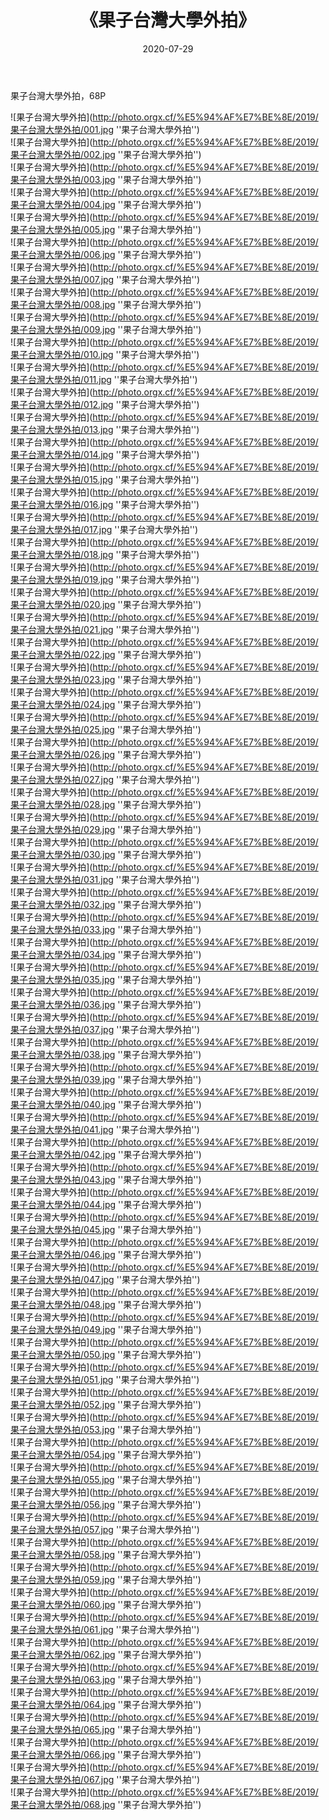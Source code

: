 ﻿---
layout: post
title:  《果子台灣大學外拍》
date:   2020-07-29
img: http://photo.orgx.cf/%E5%94%AF%E7%BE%8E/2019/果子台灣大學外拍/000.jpg
categories: [美女, 清纯, 唯美]
---

果子台灣大學外拍，68P

![果子台灣大學外拍](http://photo.orgx.cf/%E5%94%AF%E7%BE%8E/2019/果子台灣大學外拍/001.jpg ''果子台灣大學外拍'') <br>
![果子台灣大學外拍](http://photo.orgx.cf/%E5%94%AF%E7%BE%8E/2019/果子台灣大學外拍/002.jpg ''果子台灣大學外拍'') <br>
![果子台灣大學外拍](http://photo.orgx.cf/%E5%94%AF%E7%BE%8E/2019/果子台灣大學外拍/003.jpg ''果子台灣大學外拍'') <br>
![果子台灣大學外拍](http://photo.orgx.cf/%E5%94%AF%E7%BE%8E/2019/果子台灣大學外拍/004.jpg ''果子台灣大學外拍'') <br>
![果子台灣大學外拍](http://photo.orgx.cf/%E5%94%AF%E7%BE%8E/2019/果子台灣大學外拍/005.jpg ''果子台灣大學外拍'') <br>
![果子台灣大學外拍](http://photo.orgx.cf/%E5%94%AF%E7%BE%8E/2019/果子台灣大學外拍/006.jpg ''果子台灣大學外拍'') <br>
![果子台灣大學外拍](http://photo.orgx.cf/%E5%94%AF%E7%BE%8E/2019/果子台灣大學外拍/007.jpg ''果子台灣大學外拍'') <br>
![果子台灣大學外拍](http://photo.orgx.cf/%E5%94%AF%E7%BE%8E/2019/果子台灣大學外拍/008.jpg ''果子台灣大學外拍'') <br>
![果子台灣大學外拍](http://photo.orgx.cf/%E5%94%AF%E7%BE%8E/2019/果子台灣大學外拍/009.jpg ''果子台灣大學外拍'') <br>
![果子台灣大學外拍](http://photo.orgx.cf/%E5%94%AF%E7%BE%8E/2019/果子台灣大學外拍/010.jpg ''果子台灣大學外拍'') <br>
![果子台灣大學外拍](http://photo.orgx.cf/%E5%94%AF%E7%BE%8E/2019/果子台灣大學外拍/011.jpg ''果子台灣大學外拍'') <br>
![果子台灣大學外拍](http://photo.orgx.cf/%E5%94%AF%E7%BE%8E/2019/果子台灣大學外拍/012.jpg ''果子台灣大學外拍'') <br>
![果子台灣大學外拍](http://photo.orgx.cf/%E5%94%AF%E7%BE%8E/2019/果子台灣大學外拍/013.jpg ''果子台灣大學外拍'') <br>
![果子台灣大學外拍](http://photo.orgx.cf/%E5%94%AF%E7%BE%8E/2019/果子台灣大學外拍/014.jpg ''果子台灣大學外拍'') <br>
![果子台灣大學外拍](http://photo.orgx.cf/%E5%94%AF%E7%BE%8E/2019/果子台灣大學外拍/015.jpg ''果子台灣大學外拍'') <br>
![果子台灣大學外拍](http://photo.orgx.cf/%E5%94%AF%E7%BE%8E/2019/果子台灣大學外拍/016.jpg ''果子台灣大學外拍'') <br>
![果子台灣大學外拍](http://photo.orgx.cf/%E5%94%AF%E7%BE%8E/2019/果子台灣大學外拍/017.jpg ''果子台灣大學外拍'') <br>
![果子台灣大學外拍](http://photo.orgx.cf/%E5%94%AF%E7%BE%8E/2019/果子台灣大學外拍/018.jpg ''果子台灣大學外拍'') <br>
![果子台灣大學外拍](http://photo.orgx.cf/%E5%94%AF%E7%BE%8E/2019/果子台灣大學外拍/019.jpg ''果子台灣大學外拍'') <br>
![果子台灣大學外拍](http://photo.orgx.cf/%E5%94%AF%E7%BE%8E/2019/果子台灣大學外拍/020.jpg ''果子台灣大學外拍'') <br>
![果子台灣大學外拍](http://photo.orgx.cf/%E5%94%AF%E7%BE%8E/2019/果子台灣大學外拍/021.jpg ''果子台灣大學外拍'') <br>
![果子台灣大學外拍](http://photo.orgx.cf/%E5%94%AF%E7%BE%8E/2019/果子台灣大學外拍/022.jpg ''果子台灣大學外拍'') <br>
![果子台灣大學外拍](http://photo.orgx.cf/%E5%94%AF%E7%BE%8E/2019/果子台灣大學外拍/023.jpg ''果子台灣大學外拍'') <br>
![果子台灣大學外拍](http://photo.orgx.cf/%E5%94%AF%E7%BE%8E/2019/果子台灣大學外拍/024.jpg ''果子台灣大學外拍'') <br>
![果子台灣大學外拍](http://photo.orgx.cf/%E5%94%AF%E7%BE%8E/2019/果子台灣大學外拍/025.jpg ''果子台灣大學外拍'') <br>
![果子台灣大學外拍](http://photo.orgx.cf/%E5%94%AF%E7%BE%8E/2019/果子台灣大學外拍/026.jpg ''果子台灣大學外拍'') <br>
![果子台灣大學外拍](http://photo.orgx.cf/%E5%94%AF%E7%BE%8E/2019/果子台灣大學外拍/027.jpg ''果子台灣大學外拍'') <br>
![果子台灣大學外拍](http://photo.orgx.cf/%E5%94%AF%E7%BE%8E/2019/果子台灣大學外拍/028.jpg ''果子台灣大學外拍'') <br>
![果子台灣大學外拍](http://photo.orgx.cf/%E5%94%AF%E7%BE%8E/2019/果子台灣大學外拍/029.jpg ''果子台灣大學外拍'') <br>
![果子台灣大學外拍](http://photo.orgx.cf/%E5%94%AF%E7%BE%8E/2019/果子台灣大學外拍/030.jpg ''果子台灣大學外拍'') <br>
![果子台灣大學外拍](http://photo.orgx.cf/%E5%94%AF%E7%BE%8E/2019/果子台灣大學外拍/031.jpg ''果子台灣大學外拍'') <br>
![果子台灣大學外拍](http://photo.orgx.cf/%E5%94%AF%E7%BE%8E/2019/果子台灣大學外拍/032.jpg ''果子台灣大學外拍'') <br>
![果子台灣大學外拍](http://photo.orgx.cf/%E5%94%AF%E7%BE%8E/2019/果子台灣大學外拍/033.jpg ''果子台灣大學外拍'') <br>
![果子台灣大學外拍](http://photo.orgx.cf/%E5%94%AF%E7%BE%8E/2019/果子台灣大學外拍/034.jpg ''果子台灣大學外拍'') <br>
![果子台灣大學外拍](http://photo.orgx.cf/%E5%94%AF%E7%BE%8E/2019/果子台灣大學外拍/035.jpg ''果子台灣大學外拍'') <br>
![果子台灣大學外拍](http://photo.orgx.cf/%E5%94%AF%E7%BE%8E/2019/果子台灣大學外拍/036.jpg ''果子台灣大學外拍'') <br>
![果子台灣大學外拍](http://photo.orgx.cf/%E5%94%AF%E7%BE%8E/2019/果子台灣大學外拍/037.jpg ''果子台灣大學外拍'') <br>
![果子台灣大學外拍](http://photo.orgx.cf/%E5%94%AF%E7%BE%8E/2019/果子台灣大學外拍/038.jpg ''果子台灣大學外拍'') <br>
![果子台灣大學外拍](http://photo.orgx.cf/%E5%94%AF%E7%BE%8E/2019/果子台灣大學外拍/039.jpg ''果子台灣大學外拍'') <br>
![果子台灣大學外拍](http://photo.orgx.cf/%E5%94%AF%E7%BE%8E/2019/果子台灣大學外拍/040.jpg ''果子台灣大學外拍'') <br>
![果子台灣大學外拍](http://photo.orgx.cf/%E5%94%AF%E7%BE%8E/2019/果子台灣大學外拍/041.jpg ''果子台灣大學外拍'') <br>
![果子台灣大學外拍](http://photo.orgx.cf/%E5%94%AF%E7%BE%8E/2019/果子台灣大學外拍/042.jpg ''果子台灣大學外拍'') <br>
![果子台灣大學外拍](http://photo.orgx.cf/%E5%94%AF%E7%BE%8E/2019/果子台灣大學外拍/043.jpg ''果子台灣大學外拍'') <br>
![果子台灣大學外拍](http://photo.orgx.cf/%E5%94%AF%E7%BE%8E/2019/果子台灣大學外拍/044.jpg ''果子台灣大學外拍'') <br>
![果子台灣大學外拍](http://photo.orgx.cf/%E5%94%AF%E7%BE%8E/2019/果子台灣大學外拍/045.jpg ''果子台灣大學外拍'') <br>
![果子台灣大學外拍](http://photo.orgx.cf/%E5%94%AF%E7%BE%8E/2019/果子台灣大學外拍/046.jpg ''果子台灣大學外拍'') <br>
![果子台灣大學外拍](http://photo.orgx.cf/%E5%94%AF%E7%BE%8E/2019/果子台灣大學外拍/047.jpg ''果子台灣大學外拍'') <br>
![果子台灣大學外拍](http://photo.orgx.cf/%E5%94%AF%E7%BE%8E/2019/果子台灣大學外拍/048.jpg ''果子台灣大學外拍'') <br>
![果子台灣大學外拍](http://photo.orgx.cf/%E5%94%AF%E7%BE%8E/2019/果子台灣大學外拍/049.jpg ''果子台灣大學外拍'') <br>
![果子台灣大學外拍](http://photo.orgx.cf/%E5%94%AF%E7%BE%8E/2019/果子台灣大學外拍/050.jpg ''果子台灣大學外拍'') <br>
![果子台灣大學外拍](http://photo.orgx.cf/%E5%94%AF%E7%BE%8E/2019/果子台灣大學外拍/051.jpg ''果子台灣大學外拍'') <br>
![果子台灣大學外拍](http://photo.orgx.cf/%E5%94%AF%E7%BE%8E/2019/果子台灣大學外拍/052.jpg ''果子台灣大學外拍'') <br>
![果子台灣大學外拍](http://photo.orgx.cf/%E5%94%AF%E7%BE%8E/2019/果子台灣大學外拍/053.jpg ''果子台灣大學外拍'') <br>
![果子台灣大學外拍](http://photo.orgx.cf/%E5%94%AF%E7%BE%8E/2019/果子台灣大學外拍/054.jpg ''果子台灣大學外拍'') <br>
![果子台灣大學外拍](http://photo.orgx.cf/%E5%94%AF%E7%BE%8E/2019/果子台灣大學外拍/055.jpg ''果子台灣大學外拍'') <br>
![果子台灣大學外拍](http://photo.orgx.cf/%E5%94%AF%E7%BE%8E/2019/果子台灣大學外拍/056.jpg ''果子台灣大學外拍'') <br>
![果子台灣大學外拍](http://photo.orgx.cf/%E5%94%AF%E7%BE%8E/2019/果子台灣大學外拍/057.jpg ''果子台灣大學外拍'') <br>
![果子台灣大學外拍](http://photo.orgx.cf/%E5%94%AF%E7%BE%8E/2019/果子台灣大學外拍/058.jpg ''果子台灣大學外拍'') <br>
![果子台灣大學外拍](http://photo.orgx.cf/%E5%94%AF%E7%BE%8E/2019/果子台灣大學外拍/059.jpg ''果子台灣大學外拍'') <br>
![果子台灣大學外拍](http://photo.orgx.cf/%E5%94%AF%E7%BE%8E/2019/果子台灣大學外拍/060.jpg ''果子台灣大學外拍'') <br>
![果子台灣大學外拍](http://photo.orgx.cf/%E5%94%AF%E7%BE%8E/2019/果子台灣大學外拍/061.jpg ''果子台灣大學外拍'') <br>
![果子台灣大學外拍](http://photo.orgx.cf/%E5%94%AF%E7%BE%8E/2019/果子台灣大學外拍/062.jpg ''果子台灣大學外拍'') <br>
![果子台灣大學外拍](http://photo.orgx.cf/%E5%94%AF%E7%BE%8E/2019/果子台灣大學外拍/063.jpg ''果子台灣大學外拍'') <br>
![果子台灣大學外拍](http://photo.orgx.cf/%E5%94%AF%E7%BE%8E/2019/果子台灣大學外拍/064.jpg ''果子台灣大學外拍'') <br>
![果子台灣大學外拍](http://photo.orgx.cf/%E5%94%AF%E7%BE%8E/2019/果子台灣大學外拍/065.jpg ''果子台灣大學外拍'') <br>
![果子台灣大學外拍](http://photo.orgx.cf/%E5%94%AF%E7%BE%8E/2019/果子台灣大學外拍/066.jpg ''果子台灣大學外拍'') <br>
![果子台灣大學外拍](http://photo.orgx.cf/%E5%94%AF%E7%BE%8E/2019/果子台灣大學外拍/067.jpg ''果子台灣大學外拍'') <br>
![果子台灣大學外拍](http://photo.orgx.cf/%E5%94%AF%E7%BE%8E/2019/果子台灣大學外拍/068.jpg ''果子台灣大學外拍'') <br>
